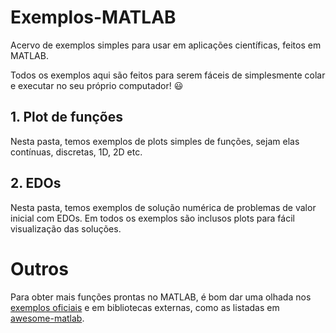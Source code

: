 # Exemplos-MATLAB
Acervo de exemplos simples para usar em aplicações científicas, feitos em MATLAB.

Todos os exemplos aqui são feitos para serem fáceis de simplesmente colar e executar no seu próprio computador! 😃

## 1. Plot de funções

Nesta pasta, temos exemplos de plots simples de funções, sejam elas contínuas, discretas, 1D, 2D etc.

## 2. EDOs

Nesta pasta, temos exemplos de solução numérica de problemas de valor inicial com EDOs. Em todos os exemplos são inclusos plots para fácil visualização das soluções.

# Outros

Para obter mais funções prontas no MATLAB, é bom dar uma olhada nos [exemplos oficiais](https://www.mathworks.com/help/matlab/examples.html) e em bibliotecas externas, como as listadas em [awesome-matlab](https://github.com/uhub/awesome-matlab).
